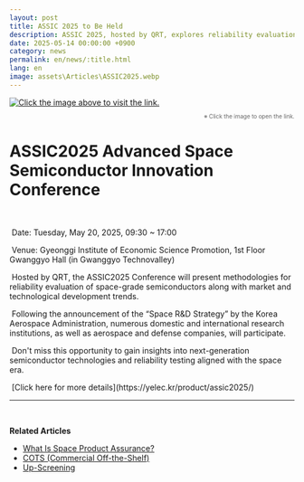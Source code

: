 ```yaml
---
layout: post
title: ASSIC 2025 to Be Held
description: ASSIC 2025, hosted by QRT, explores reliability evaluation technologies for space semiconductors, market trends, and policy updates. Key players from the aerospace and defense sectors will participate.
date: 2025-05-14 00:00:00 +0900
category: news
permalink: en/news/:title.html
lang: en
image: assets\Articles\ASSIC2025.webp
---
```


<a href="https://yelec.kr/product/assic2025/" height="5" width="10" target="_blank">
	<img src="https://yelec.kr/wp-content/uploads/2025/03/%ED%97%A4%EB%8D%94_%ED%81%90%EC%95%8C%ED%8B%B0N-1.jpg" alt="Click the image above to visit the link.">
</a>
<p align="right" style="color: #666666; font-size:10px;">※ Click the image to open the link.</p>

# ASSIC2025 Advanced Space Semiconductor Innovation Conference
<br>

<p>&nbsp;Date: Tuesday, May 20, 2025, 09:30 ~ 17:00 </p>
<p>&nbsp;Venue: Gyeonggi Institute of Economic Science Promotion, 1st Floor Gwanggyo Hall (in Gwanggyo Technovalley)</p>
<p>&nbsp;Hosted by QRT, the ASSIC2025 Conference will present methodologies for reliability evaluation of space-grade semiconductors along with market and technological development trends.</p>
<p>&nbsp;Following the announcement of the “Space R&D Strategy” by the Korea Aerospace Administration, numerous domestic and international research institutions, as well as aerospace and defense companies, will participate.</p> 
<p>&nbsp;Don't miss this opportunity to gain insights into next-generation semiconductor technologies and reliability testing aligned with the space era.</p>

<p>&nbsp;[Click here for more details](https://yelec.kr/product/assic2025/)</p>

-------------------------------------

<br/>

**Related Articles**
- [What Is Space Product Assurance?](/en/article/8.-EEE.html)
- [COTS (Commercial Off-the-Shelf)](/en/article/5.COTS.html)
- [Up-Screening](/en/article/12.upScreening.html)
